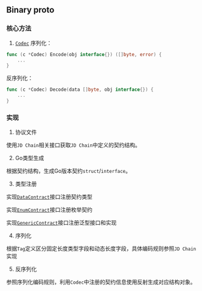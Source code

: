 ## Binary proto

### 核心方法

1. [`Codec`](../binary-proto/codec.go)
序列化：
```go
func (c *Codec) Encode(obj interface{}) ([]byte, error) {
    ...
}
```

反序列化：
```go
func (c *Codec) Decode(data []byte, obj interface{}) {
    ...
}
```

### 实现

1. 协议文件

使用`JD Chain`相关接口获取`JD Chain`中定义的契约结构。

2. Go类型生成

根据契约结构，生成Go版本契约`struct`/`interface`。

3. 类型注册

实现[`DataContract`](../binary-proto/data_contract.go)接口注册契约类型

实现[`EnumContract`](../binary-proto/enum_contract.go)接口注册枚举契约

实现[`GenericContract`](../binary-proto/generic_contract.go)接口注册泛型接口和实现

4. 序列化

根据`Tag`定义区分固定长度类型字段和动态长度字段，具体编码规则参照`JD Chain`实现

5. 反序列化

参照序列化编码规则，利用`Codec`中注册的契约信息使用反射生成对应结构对象。